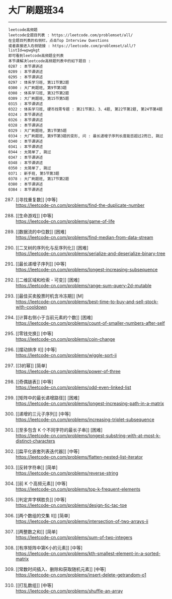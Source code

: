 # 大厂刷题班34

---

```
leetcode高频题  
leetcode全题目列表 : https://leetcode.com/problemset/all/  
在全题目列表的右侧栏，点击Top Interview Questions  
或者直接进入右侧链接 : https://leetcode.com/problemset/all/?listId=wpwgkgt  
即可看到leetcode高频题全列表  
本节课解决leetcode高频题列表中的如下题目 :   
0287 : 本节课讲述  
0289 : 本节课讲述  
0295 : 本节课讲述  
0297 : 体系学习班, 第11节第2题  
0300 : 大厂刷题班, 第9节第3题  
0308 : 体系学习班, 第32节第2题  
0309 : 大厂刷题班, 第15节第5题  
0315 : 本节课讲述  
0322 : 体系学习班, 硬币找零专题 : 第21节第2、3、4题, 第22节第2题, 第24节第4题  
0324 : 本节课讲述  
0326 : 本节课讲述  
0328 : 本节课讲述  
0329 : 大厂刷题班, 第1节第5题  
0334 : 大厂刷题班, 第9节第3题的变形, 问 : 最长递增子序列长度能否超过2而已, 跳过  
0340 : 本节课讲述  
0341 : 本节课讲述  
0344 : 太简单了, 跳过  
0347 : 本节课讲述  
0348 : 本节课讲述  
0350 : 太简单了, 跳过  
0371 : 新手班, 第5节第3题  
0378 : 大厂刷题班, 第17节第2题  
0380 : 本节课讲述  
0384 : 本节课讲述  
```



287. [[寻找重复数]] [中等]  
https://leetcode-cn.com/problems/find-the-duplicate-number

289. [[生命游戏]] [中等]    
https://leetcode-cn.com/problems/game-of-life

295. [[数据流的中位数]] [困难]    
https://leetcode-cn.com/problems/find-median-from-data-stream

297. [[二叉树的序列化与反序列化]] [困难]    
https://leetcode-cn.com/problems/serialize-and-deserialize-binary-tree

300. [[最长递增子序列]] [中等]    
https://leetcode-cn.com/problems/longest-increasing-subsequence

308. [[二维区域和检索 - 可变]] [困难]    
https://leetcode-cn.com/problems/range-sum-query-2d-mutable

309. [[最佳买卖股票时机含冷冻期]] [M]  
https://leetcode-cn.com/problems/best-time-to-buy-and-sell-stock-with-cooldown

315. [[计算右侧小于当前元素的个数]] [困难]    
https://leetcode-cn.com/problems/count-of-smaller-numbers-after-self

322. [[零钱兑换]] [中等]    
https://leetcode-cn.com/problems/coin-change

324. [[摆动排序 II]] [中等]    
https://leetcode-cn.com/problems/wiggle-sort-ii

326. [[3的幂]] [简单]    
https://leetcode-cn.com/problems/power-of-three

328. [[奇偶链表]] [中等]    
https://leetcode-cn.com/problems/odd-even-linked-list

329. [[矩阵中的最长递增路径]] [困难]    
https://leetcode-cn.com/problems/longest-increasing-path-in-a-matrix

334. [[递增的三元子序列]] [中等]  
https://leetcode-cn.com/problems/increasing-triplet-subsequence

340. [[至多包含 K 个不同字符的最长子串]] [困难]    
https://leetcode-cn.com/problems/longest-substring-with-at-most-k-distinct-characters

341. [[扁平化嵌套列表迭代器]] [中等]    
https://leetcode-cn.com/problems/flatten-nested-list-iterator

344. [[反转字符串]] [简单]    
https://leetcode-cn.com/problems/reverse-string

347. [[前 K 个高频元素]] [中等]  
https://leetcode-cn.com/problems/top-k-frequent-elements

348. [[判定井字棋胜负]] [中等]  
https://leetcode-cn.com/problems/design-tic-tac-toe

350. [[两个数组的交集 II]] [简单]  
https://leetcode-cn.com/problems/intersection-of-two-arrays-ii

371. [[两整数之和]] [简单]  
https://leetcode-cn.com/problems/sum-of-two-integers

378. [[有序矩阵中第K小的元素]] [中等]  
https://leetcode-cn.com/problems/kth-smallest-element-in-a-sorted-matrix

380. [[常数时间插入、删除和获取随机元素]] [中等]  
https://leetcode-cn.com/problems/insert-delete-getrandom-o1

384. [[打乱数组]] [中等]    
https://leetcode-cn.com/problems/shuffle-an-array
